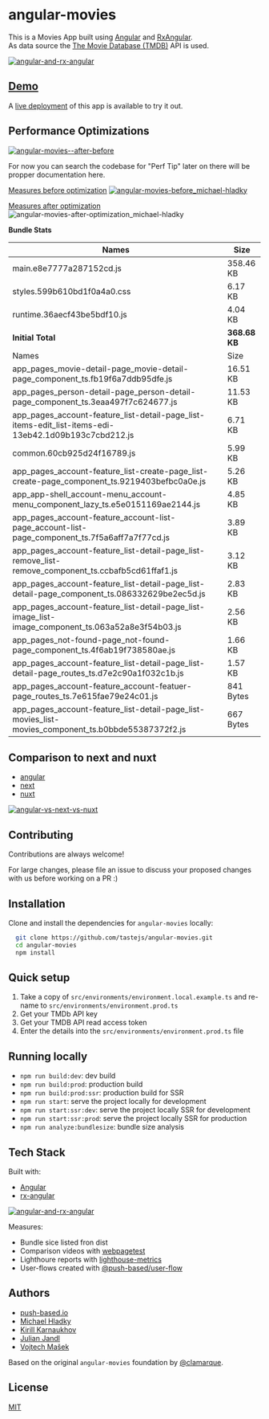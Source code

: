 # angular-movies

This is a Movies App built using [Angular](https://angular.io) and [RxAngular](https://github.com/rx-angular/rx-angular).  
As data source the [The Movie Database (TMDB)](https://www.themoviedb.org/) API is used.  

[![angular-and-rx-angular](https://user-images.githubusercontent.com/10064416/154189195-c32cbdec-b061-46a5-8590-a9e3d8dc050a.png)](https://www.rx-angular.io/)


## [Demo](https://angular-movies-a12d3.web.app/list/category/popular)

A [live deployment](https://angular-movies-a12d3.web.app/list/category/popular) of this app is available to try it out.


## Performance Optimizations 


[![angular-movies--after-before](https://user-images.githubusercontent.com/10064416/155904454-f70b5bb5-6591-497a-9d21-dca0e2940566.gif)](https://www.webpagetest.org/video/compare.php?tests=220216_BiDcPP_CVM,220216_AiDcBN_ETK)


For now you can search the codebase for "Perf Tip" later on there will be propper documentation here.


[Measures before optimization](https://lighthouse-metrics.com/checks/9ddeb46e-2c28-453c-b719-cf080a01b13c)
[![angular-movies-before_michael-hladky](https://user-images.githubusercontent.com/10064416/137785051-1cf9f63a-e803-4d92-a952-c327b7628530.PNG)](https://lighthouse-metrics.com/checks/9ddeb46e-2c28-453c-b719-cf080a01b13c)


[Measures after optimization](https://lighthouse-metrics.com/checks/6a888a17-b17b-46a6-abc9-e605b73a530c/runs/503701ad-36aa-43ad-8de3-cb40e775c770)
![angular-movies-after-optimization_michael-hladky](https://user-images.githubusercontent.com/10064416/146446241-ad9eeed4-b0a4-44a2-a88e-4ea7c97e1acf.PNG)


**Bundle Stats**

















<!-- bundle-stats-start -->
| Names             |       Size |
| ---               | ---        |
| main.e8e7777a287152cd.js           | 358.46 KB |
| styles.599b610bd1f0a4a0.css           | 6.17 KB |
| runtime.36aecf43be5bdf10.js           | 4.04 KB |
  | **Initial Total** | **368.68 KB** |
  | Names             |       Size |
| app_pages_movie-detail-page_movie-detail-page_component_ts.fb19f6a7ddb95dfe.js           | 16.51 KB |
| app_pages_person-detail-page_person-detail-page_component_ts.3eaa497f7c624677.js           | 11.53 KB |
| app_pages_account-feature_list-detail-page_list-items-edit_list-items-edi-13eb42.1d09b193c7cbd212.js           | 6.71 KB |
| common.60cb925d24f16789.js           | 5.99 KB |
| app_pages_account-feature_list-create-page_list-create-page_component_ts.9219403befbc0a0e.js           | 5.26 KB |
| app_app-shell_account-menu_account-menu_component_lazy_ts.e5e0151169ae2144.js           | 4.85 KB |
| app_pages_account-feature_account-list-page_account-list-page_component_ts.7f5a6aff7a7f77cd.js           | 3.89 KB |
| app_pages_account-feature_list-detail-page_list-remove_list-remove_component_ts.ccbafb5cd61ffaf1.js           | 3.12 KB |
| app_pages_account-feature_list-detail-page_list-detail-page_component_ts.086332629be2ec5d.js           | 2.83 KB |
| app_pages_account-feature_list-detail-page_list-image_list-image_component_ts.063a52a8e3f54b03.js           | 2.56 KB |
| app_pages_not-found-page_not-found-page_component_ts.4f6ab19f738580ae.js           | 1.66 KB |
| app_pages_account-feature_list-detail-page_list-detail-page_routes_ts.d7e2c90a1f032c1b.js           | 1.57 KB |
| app_pages_account-feature_account-featuer-page_routes_ts.7e615fae79e24c01.js           | 841 Bytes |
| app_pages_account-feature_list-detail-page_list-movies_list-movies_component_ts.b0bbde55387372f2.js           | 667 Bytes |
<!-- bundle-stats-end -->


















## Comparison to next and nuxt

- [angular](https://angular-movies-a12d3.web.app/list/category/popular)
- [next](https://movies.zaps.dev/?category=Popular&page=1)
- [nuxt](https://movies.jason.codes/movie/category/popular)

[![angular-vs-next-vs-nuxt](https://user-images.githubusercontent.com/10064416/155904543-333e1c25-7c01-470a-b399-40eee4c9d02c.gif)](https://www.webpagetest.org/video/compare.php?tests=220216_AiDcBJ_EAA,220216_BiDcER_CDY,220216_BiDc68_CDZ)

## Contributing

Contributions are always welcome! 

For large changes, please file an issue to discuss your proposed changes with us before working on a PR :)

## Installation 

Clone and install the dependencies for `angular-movies` locally:

```bash 
  git clone https://github.com/tastejs/angular-movies.git
  cd angular-movies 
  npm install
```

## Quick setup

1. Take a copy of `src/environments/environment.local.example.ts` and re-name to `src/environments/environment.prod.ts` 
2. Get your TMDb API key
3. Get your TMDB API read access token
4. Enter the details into the `src/environments/environment.prod.ts` file
    
## Running locally

* `npm run build:dev`: dev build
* `npm run build:prod`: production build
* `npm run build:prod:ssr`: production build for SSR
* `npm run start`: serve the project locally for development
* `npm run start:ssr:dev`: serve the project locally SSR for development
* `npm run start:ssr:prod`: serve the project locally SSR for production
* `npm run analyze:bundlesize`: bundle size analysis 

## Tech Stack

Built with: 

* [Angular](https://angular.io)
* [rx-angular](https://github.com/rx-angular/rx-angular)

[![angular-and-rx-angular](https://user-images.githubusercontent.com/10064416/154189195-c32cbdec-b061-46a5-8590-a9e3d8dc050a.png)](https://www.rx-angular.io/)

Measures:
* Bundle sice listed fron dist
* Comparison videos with [webpagetest](https://www.webpagetest.org)
* Lighthoure reports with [lighthouse-metrics](https://lighthouse-metrics.com)
* User-flows created with [@push-based/user-flow](https://www.npmjs.com/package/@push-based/user-flow)

## Authors

- [push-based.io](https://push-based.io)
- [Michael Hladky](https://github.com/BioPhoton)
- [Kirill Karnaukhov](https://github.com/Karnaukhov-kh)
- [Julian Jandl](https://github.com/HoebbelsB)
- [Vojtech Mašek](https://github.com/vmasek)


Based on the original `angular-movies` foundation by [@clamarque](https://github.com/clamarque/angular-movies).
  
## License

[MIT](https://choosealicense.com/licenses/mit/)
